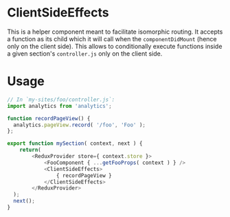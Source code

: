 ClientSideEffects
=================

This is a helper component meant to facilitate isomorphic routing. It accepts a
function as its child which it will call when the `componentDidMount` (hence
only on the client side). This allows to conditionally execute functions inside
a given section's `controller.js` only on the client side.

# Usage

```js
// In `my-sites/foo/controller.js`:
import analytics from 'analytics';

function recordPageView() {
  analytics.pageView.record( '/foo', 'Foo' );
};

export function mySection( context, next ) {
	return(
		<ReduxProvider store={ context.store }>
			<FooComponent { ...getFooProps( context ) } />
			<ClientSideEffects>
				{ recordPageView }
			</ClientSideEffects>
		</ReduxProvider>
  );
  next();
}
```
